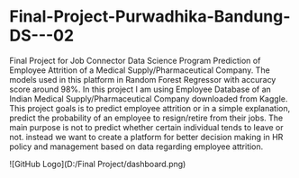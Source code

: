 # Final-Project-Purwadhika-Bandung-DS---02
Final Project for Job Connector Data Science Program
Prediction of Employee Attrition of a Medical Supply/Pharmaceutical Company.
The models used in this platform in Random Forest Regressor with accuracy score around 98%.
In this project I am using Employee Database of an Indian Medical Supply/Pharmaceutical Company downloaded from Kaggle. 
This project goals is to predict employee attrition or in a simple explanation, predict the probability of an employee to resign/retire from their jobs. 
The main purpose is not to predict whether certain individual tends to leave or not.
instead we want to create a platform for better decision making in HR policy and management based on data regarding employee attrition.

![GitHub Logo](D:/Final Project/dashboard.png)
